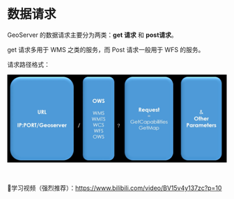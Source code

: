# 数据请求

GeoServer 的数据请求主要分为两类：**get 请求** 和 **post请求**。

get 请求多用于 WMS 之类的服务，而 Post 请求一般用于 WFS 的服务。

请求路径格式：

![image-20240623210843840](./images/请求格式.png)



<br />

🎉学习视频（强烈推荐）：https://www.bilibili.com/video/BV15v4y137zc?p=10

